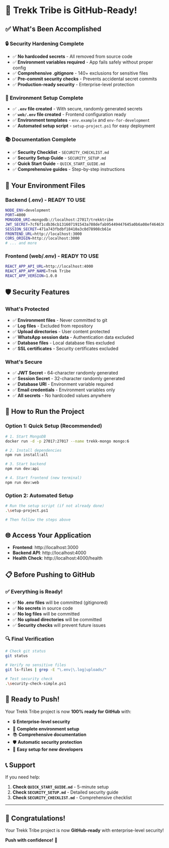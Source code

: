 # 🎉 **Trekk Tribe is GitHub-Ready!**

## ✅ **What's Been Accomplished**

### **🔒 Security Hardening Complete**
- ✅ **No hardcoded secrets** - All removed from source code
- ✅ **Environment variables required** - App fails safely without proper config
- ✅ **Comprehensive .gitignore** - 140+ exclusions for sensitive files
- ✅ **Pre-commit security checks** - Prevents accidental secret commits
- ✅ **Production-ready security** - Enterprise-level protection

### **📁 Environment Setup Complete**
- ✅ **`.env` file created** - With secure, randomly generated secrets
- ✅ **`web/.env` file created** - Frontend configuration ready
- ✅ **Environment templates** - `env.example` and `env-for-development`
- ✅ **Automated setup script** - `setup-project.ps1` for easy deployment

### **📚 Documentation Complete**
- ✅ **Security Checklist** - `SECURITY_CHECKLIST.md`
- ✅ **Security Setup Guide** - `SECURITY_SETUP.md`
- ✅ **Quick Start Guide** - `QUICK_START_GUIDE.md`
- ✅ **Comprehensive guides** - Step-by-step instructions

## 🚀 **Your Environment Files**

### **Backend (.env) - READY TO USE**
```bash
NODE_ENV=development
PORT=4000
MONGODB_URI=mongodb://localhost:27017/trekktribe
JWT_SECRET=7cf6f1cdb36cb131607191543a788defab95449447645a0b6a08ef464630d374
SESSION_SECRET=471a743fbdbf18410a3c0d78908cb61e
FRONTEND_URL=http://localhost:3000
CORS_ORIGIN=http://localhost:3000
# ... and more
```

### **Frontend (web/.env) - READY TO USE**
```bash
REACT_APP_API_URL=http://localhost:4000
REACT_APP_APP_NAME=Trek Tribe
REACT_APP_VERSION=1.0.0
```

## 🛡️ **Security Features**

### **What's Protected**
- ✅ **Environment files** - Never committed to git
- ✅ **Log files** - Excluded from repository
- ✅ **Upload directories** - User content protected
- ✅ **WhatsApp session data** - Authentication data excluded
- ✅ **Database files** - Local database files excluded
- ✅ **SSL certificates** - Security certificates excluded

### **What's Secure**
- ✅ **JWT Secret** - 64-character randomly generated
- ✅ **Session Secret** - 32-character randomly generated
- ✅ **Database URI** - Environment variable required
- ✅ **Email credentials** - Environment variables only
- ✅ **All secrets** - No hardcoded values anywhere

## 🎯 **How to Run the Project**

### **Option 1: Quick Setup (Recommended)**
```bash
# 1. Start MongoDB
docker run -d -p 27017:27017 --name trekk-mongo mongo:6

# 2. Install dependencies
npm run install:all

# 3. Start backend
npm run dev:api

# 4. Start frontend (new terminal)
npm run dev:web
```

### **Option 2: Automated Setup**
```bash
# Run the setup script (if not already done)
.\setup-project.ps1

# Then follow the steps above
```

## 🌐 **Access Your Application**

- **Frontend**: http://localhost:3000
- **Backend API**: http://localhost:4000
- **Health Check**: http://localhost:4000/health

## 📋 **Before Pushing to GitHub**

### **✅ Everything is Ready!**
- ✅ **No .env files** will be committed (gitignored)
- ✅ **No secrets** in source code
- ✅ **No log files** will be committed
- ✅ **No upload directories** will be committed
- ✅ **Security checks** will prevent future issues

### **🔍 Final Verification**
```bash
# Check git status
git status

# Verify no sensitive files
git ls-files | grep -E "\.env|\.log|uploads/"

# Test security check
.\security-check-simple.ps1
```

## 🚀 **Ready to Push!**

Your Trekk Tribe project is now **100% ready for GitHub** with:

- 🔒 **Enterprise-level security**
- 📁 **Complete environment setup**
- 📚 **Comprehensive documentation**
- 🛡️ **Automatic security protection**
- 🎯 **Easy setup for new developers**

## 📞 **Support**

If you need help:
1. **Check `QUICK_START_GUIDE.md`** - 5-minute setup
2. **Check `SECURITY_SETUP.md`** - Detailed security guide
3. **Check `SECURITY_CHECKLIST.md`** - Comprehensive checklist

---

## 🎉 **Congratulations!**

Your Trekk Tribe project is now **GitHub-ready** with enterprise-level security! 

**Push with confidence!** 🚀

